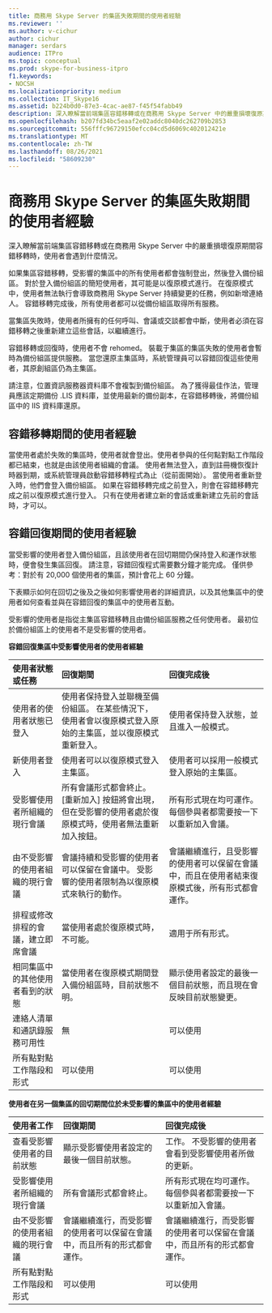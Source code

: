 ```yaml
---
title: 商務用 Skype Server 的集區失敗期間的使用者經驗
ms.reviewer: ''
ms.author: v-cichur
author: cichur
manager: serdars
audience: ITPro
ms.topic: conceptual
ms.prod: skype-for-business-itpro
f1.keywords:
- NOCSH
ms.localizationpriority: medium
ms.collection: IT_Skype16
ms.assetid: b224b0d0-87e3-4cac-ae87-f45f54fabb49
description: 深入瞭解當前端集區容錯移轉或在商務用 Skype Server 中的嚴重損壞復原期間容錯移轉時，使用者會遇到什麼情況。
ms.openlocfilehash: b207fd34bc5eaaf2e02addc8040dc262709b2853
ms.sourcegitcommit: 556fffc96729150efcc04cd5d6069c402012421e
ms.translationtype: MT
ms.contentlocale: zh-TW
ms.lasthandoff: 08/26/2021
ms.locfileid: "58609230"
---
```

# <a name="user-experience-during-pool-failure-in-skype-for-business-server"></a>商務用 Skype Server 的集區失敗期間的使用者經驗
 
深入瞭解當前端集區容錯移轉或在商務用 Skype Server 中的嚴重損壞復原期間容錯移轉時，使用者會遇到什麼情況。
  
如果集區容錯移轉，受影響的集區中的所有使用者都會強制登出，然後登入備份組區。 對於登入備份組區的簡短使用者，其可能是以復原模式進行。 在復原模式中，使用者無法執行會導致商務用 Skype Server 持續變更的任務，例如新增連絡人。 容錯移轉完成後，所有使用者都可以從備份組區取得所有服務。
  
當集區失敗時，使用者所擁有的任何呼叫、會議或交談都會中斷，使用者必須在容錯移轉之後重新建立這些會話，以繼續進行。
  
容錯移轉或回復時，使用者不會 rehomed。 裝載于集區的集區失敗的使用者會暫時為備份組區提供服務。 當您還原主集區時，系統管理員可以容錯回復這些使用者，其原創組區仍為主集區。
  
請注意，位置資訊服務器資料庫不會複製到備份組區。 為了獲得最佳作法，管理員應該定期備份 .LIS 資料庫，並使用最新的備份副本，在容錯移轉後，將備份組區中的 IIS 資料庫還原。
  
## <a name="user-experience-during-failover"></a>容錯移轉期間的使用者經驗

當使用者處於失敗的集區時，使用者就會登出。使用者參與的任何點對點工作階段都已結束，也就是由該使用者組織的會議。 使用者無法登入，直到註冊機恢復計時器到期，或系統管理員啟動容錯移轉程式為止（從前面開始）。 當使用者重新登入時，他們會登入備份組區。 如果在容錯移轉完成之前登入，則會在容錯移轉完成之前以復原模式進行登入。 只有在使用者建立新的會話或重新建立先前的會話時，才可以。
  
## <a name="user-experience-during-failback"></a>容錯回復期間的使用者經驗

當受影響的使用者登入備份組區，且該使用者在回切期間仍保持登入和運作狀態時，便會發生集區回復。 請注意，容錯回復程式需要數分鐘才能完成。 僅供參考：對於有 20,000 個使用者的集區，預計會花上 60 分鐘。
  
下表顯示如何在回切之後及之後如何影響使用者的詳細資訊，以及其他集區中的使用者如何查看並與在容錯回復的集區中的使用者互動。 
  
受影響的使用者是指從主集區容錯移轉且由備份組區服務之任何使用者。 最初位於備份組區上的使用者不是受影響的使用者。
  
**容錯回復集區中受影響使用者的使用者經驗**

|**使用者狀態或任務**|**回復期間**|**回復完成後**|
|:-----|:-----|:-----|
|使用者的使用者狀態已登入  <br/> |使用者保持登入並聯機至備份組區。 在某些情況下，使用者會以復原模式登入原始的主集區，並以復原模式重新登入。  <br/> |使用者保持登入狀態，並且進入一般模式。  <br/> |
|新使用者登入  <br/> |使用者可以以復原模式登入主集區。  <br/> |使用者可以採用一般模式登入原始的主集區。  <br/> |
|受影響使用者所組織的現行會議  <br/> |所有會議形式都會終止。 [重新加入] 按鈕將會出現，但在受影響的使用者處於復原模式時，使用者無法重新加入按鈕。  <br/> |所有形式現在均可運作。 每個參與者都需要按一下以重新加入會議。  <br/> |
|由不受影響的使用者組織的現行會議  <br/> |會議持續和受影響的使用者可以保留在會議中。 受影響的使用者限制為以復原模式來執行的動作。  <br/> |會議繼續進行，且受影響的使用者可以保留在會議中，而且在使用者結束復原模式後，所有形式都會運作。  <br/> |
|排程或修改排程的會議，建立即席會議  <br/> |當使用者處於復原模式時，不可能。  <br/> |適用于所有形式。  <br/> |
|相同集區中的其他使用者看到的狀態  <br/> |當使用者在復原模式期間登入備份組區時，目前狀態不明。  <br/> |顯示使用者設定的最後一個目前狀態，而且現在會反映目前狀態變更。  <br/> |
|連絡人清單和通訊錄服務可用性  <br/> |無  <br/> |可以使用  <br/> |
|所有點對點工作階段和形式  <br/> |可以使用  <br/> |可以使用  <br/> |
   
**使用者在另一個集區的回切期間位於未受影響的集區中的使用者經驗**

|**使用者工作**|**回復期間**|**回復完成後**|
|:-----|:-----|:-----|
|查看受影響使用者的目前狀態  <br/> |顯示受影響使用者設定的最後一個目前狀態。  <br/> |工作。 不受影響的使用者會看到受影響使用者所做的更新。  <br/> |
|受影響使用者所組織的現行會議  <br/> |所有會議形式都會終止。  <br/> |所有形式現在均可運作。 每個參與者都需要按一下以重新加入會議。  <br/> |
|由不受影響的使用者組織的現行會議  <br/> |會議繼續進行，而受影響的使用者可以保留在會議中，而且所有的形式都會運作。  <br/> |會議繼續進行，而受影響的使用者可以保留在會議中，而且所有的形式都會運作。  <br/> |
|所有點對點工作階段和形式  <br/> |可以使用  <br/> |可以使用  <br/> |
   

